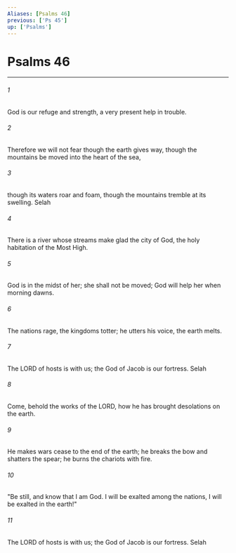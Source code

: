 ```yaml
---
Aliases: [Psalms 46]
previous: ['Ps 45']
up: ['Psalms']
---
```

# Psalms 46

***

 

###### 1 
God is our refuge and strength, 
 a very present help in trouble. 
 
 

###### 2 
Therefore we will not fear though the earth gives way, 
 though the mountains be moved into the heart of the sea, 
 
 

###### 3 
though its waters roar and foam, 
 though the mountains tremble at its swelling. Selah
 
 

###### 4 
There is a river whose streams make glad the city of God, 
 the holy habitation of the Most High. 
 
 

###### 5 
God is in the midst of her; she shall not be moved; 
 God will help her when morning dawns. 
 
 

###### 6 
The nations rage, the kingdoms totter; 
 he utters his voice, the earth melts. 
 
 

###### 7 
The LORD of hosts is with us; 
 the God of Jacob is our fortress. Selah
 
 

###### 8 
Come, behold the works of the LORD, 
 how he has brought desolations on the earth. 
 
 

###### 9 
He makes wars cease to the end of the earth; 
 he breaks the bow and shatters the spear; 
 he burns the chariots with fire. 
 
 

###### 10 
"Be still, and know that I am God. 
 I will be exalted among the nations, 
 I will be exalted in the earth!" 
 
 

###### 11 
The LORD of hosts is with us; 
 the God of Jacob is our fortress. Selah
 
